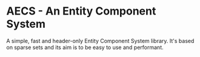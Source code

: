 # AECS - An Entity Component System
A simple, fast and header-only Entity Component System library. It's based on sparse sets and its aim is to be easy to use and performant. 
